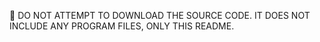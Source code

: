 🚫 DO NOT ATTEMPT TO DOWNLOAD THE SOURCE CODE. IT DOES NOT INCLUDE ANY PROGRAM FILES, ONLY THIS README.
